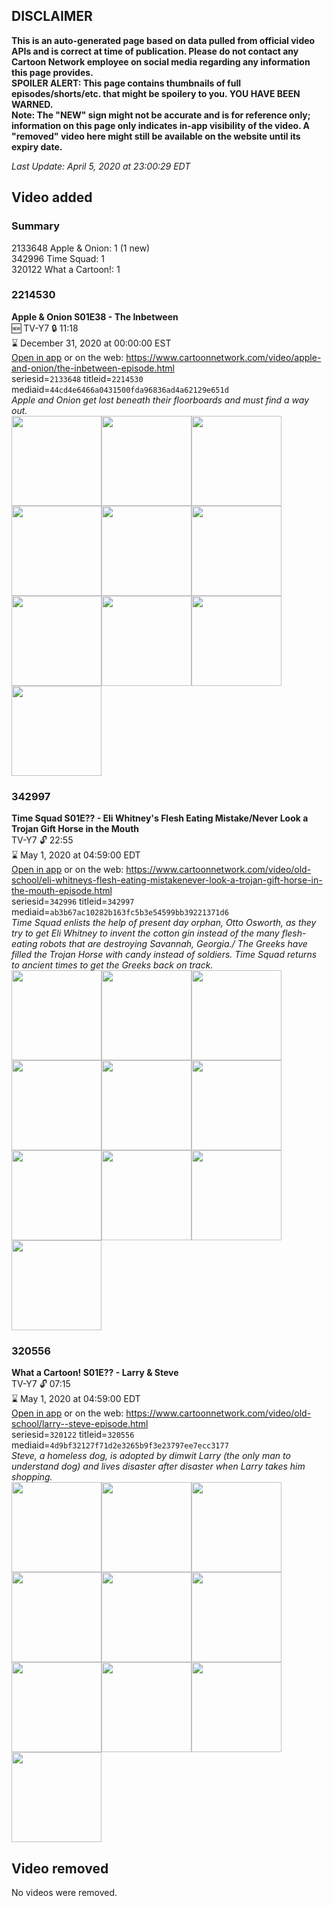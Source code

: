## DISCLAIMER
**This is an auto-generated page based on data pulled from official video APIs and is correct at time of publication. Please do not contact any Cartoon Network employee on social media regarding any information this page provides.**  
**SPOILER ALERT: This page contains thumbnails of full episodes/shorts/etc. that might be spoilery to you. YOU HAVE BEEN WARNED.**  
**Note: The "NEW" sign might not be accurate and is for reference only; information on this page only indicates in-app visibility of the video. A "removed" video here might still be available on the website until its expiry date.**  

_Last Update: April 5, 2020 at 23:00:29 EDT_
## Video added
### Summary
2133648 Apple & Onion: 1 (1 new)  
342996 Time Squad: 1  
320122 What a Cartoon!: 1  
### 2214530
**Apple & Onion S01E38 - The Inbetween**  
🆕 TV-Y7 🔒 11:18  
⌛ December 31, 2020 at 00:00:00 EST  
[Open in app](https://tinyurl.com/r8px3jc) or on the web: https://www.cartoonnetwork.com/video/apple-and-onion/the-inbetween-episode.html  
seriesid=`2133648` titleid=`2214530` mediaid=`44cd4e6466a0431500fda96836ad4a62129e651d`  
_Apple and Onion get lost beneath their floorboards and must find a way out._  
<a href="https://s3.amazonaws.com/cartoonorchestrator/2214530_001_1280x720.jpg"><img src="https://s3.amazonaws.com/cartoonorchestrator/2214530_001_640x360.jpg" height="144px" /></a><a href="https://s3.amazonaws.com/cartoonorchestrator/2214530_002_1280x720.jpg"><img src="https://s3.amazonaws.com/cartoonorchestrator/2214530_002_640x360.jpg" height="144px" /></a><a href="https://s3.amazonaws.com/cartoonorchestrator/2214530_003_1280x720.jpg"><img src="https://s3.amazonaws.com/cartoonorchestrator/2214530_003_640x360.jpg" height="144px" /></a><a href="https://s3.amazonaws.com/cartoonorchestrator/2214530_004_1280x720.jpg"><img src="https://s3.amazonaws.com/cartoonorchestrator/2214530_004_640x360.jpg" height="144px" /></a><a href="https://s3.amazonaws.com/cartoonorchestrator/2214530_005_1280x720.jpg"><img src="https://s3.amazonaws.com/cartoonorchestrator/2214530_005_640x360.jpg" height="144px" /></a><a href="https://s3.amazonaws.com/cartoonorchestrator/2214530_006_1280x720.jpg"><img src="https://s3.amazonaws.com/cartoonorchestrator/2214530_006_640x360.jpg" height="144px" /></a><a href="https://s3.amazonaws.com/cartoonorchestrator/2214530_007_1280x720.jpg"><img src="https://s3.amazonaws.com/cartoonorchestrator/2214530_007_640x360.jpg" height="144px" /></a><a href="https://s3.amazonaws.com/cartoonorchestrator/2214530_008_1280x720.jpg"><img src="https://s3.amazonaws.com/cartoonorchestrator/2214530_008_640x360.jpg" height="144px" /></a><a href="https://s3.amazonaws.com/cartoonorchestrator/2214530_009_1280x720.jpg"><img src="https://s3.amazonaws.com/cartoonorchestrator/2214530_009_640x360.jpg" height="144px" /></a><a href="https://s3.amazonaws.com/cartoonorchestrator/2214530_010_1280x720.jpg"><img src="https://s3.amazonaws.com/cartoonorchestrator/2214530_010_640x360.jpg" height="144px" /></a>
### 342997
**Time Squad S01E?? - Eli Whitney's Flesh Eating Mistake/Never Look a Trojan Gift Horse in the Mouth**  
TV-Y7 🔓 22:55  
⌛ May 1, 2020 at 04:59:00 EDT  
[Open in app](https://tinyurl.com/tbhupgu) or on the web: https://www.cartoonnetwork.com/video/old-school/eli-whitneys-flesh-eating-mistakenever-look-a-trojan-gift-horse-in-the-mouth-episode.html  
seriesid=`342996` titleid=`342997` mediaid=`ab3b67ac10282b163fc5b3e54599bb39221371d6`  
_Time Squad enlists the help of present day orphan, Otto Osworth, as they try to get Eli Whitney to invent the cotton gin instead of the many flesh-eating robots that are destroying Savannah, Georgia./ The Greeks have filled the Trojan Horse with candy instead of soldiers. Time Squad returns to ancient times to get the Greeks back on track._  
<a href="https://s3.amazonaws.com/cartoonorchestrator/342997_001_1280x720.jpg"><img src="https://s3.amazonaws.com/cartoonorchestrator/342997_001_640x360.jpg" height="144px" /></a><a href="https://s3.amazonaws.com/cartoonorchestrator/342997_002_1280x720.jpg"><img src="https://s3.amazonaws.com/cartoonorchestrator/342997_002_640x360.jpg" height="144px" /></a><a href="https://s3.amazonaws.com/cartoonorchestrator/342997_003_1280x720.jpg"><img src="https://s3.amazonaws.com/cartoonorchestrator/342997_003_640x360.jpg" height="144px" /></a><a href="https://s3.amazonaws.com/cartoonorchestrator/342997_004_1280x720.jpg"><img src="https://s3.amazonaws.com/cartoonorchestrator/342997_004_640x360.jpg" height="144px" /></a><a href="https://s3.amazonaws.com/cartoonorchestrator/342997_005_1280x720.jpg"><img src="https://s3.amazonaws.com/cartoonorchestrator/342997_005_640x360.jpg" height="144px" /></a><a href="https://s3.amazonaws.com/cartoonorchestrator/342997_006_1280x720.jpg"><img src="https://s3.amazonaws.com/cartoonorchestrator/342997_006_640x360.jpg" height="144px" /></a><a href="https://s3.amazonaws.com/cartoonorchestrator/342997_007_1280x720.jpg"><img src="https://s3.amazonaws.com/cartoonorchestrator/342997_007_640x360.jpg" height="144px" /></a><a href="https://s3.amazonaws.com/cartoonorchestrator/342997_008_1280x720.jpg"><img src="https://s3.amazonaws.com/cartoonorchestrator/342997_008_640x360.jpg" height="144px" /></a><a href="https://s3.amazonaws.com/cartoonorchestrator/342997_009_1280x720.jpg"><img src="https://s3.amazonaws.com/cartoonorchestrator/342997_009_640x360.jpg" height="144px" /></a><a href="https://s3.amazonaws.com/cartoonorchestrator/342997_010_1280x720.jpg"><img src="https://s3.amazonaws.com/cartoonorchestrator/342997_010_640x360.jpg" height="144px" /></a>
### 320556
**What a Cartoon! S01E?? - Larry & Steve**  
TV-Y7 🔓 07:15  
⌛ May 1, 2020 at 04:59:00 EDT  
[Open in app](https://tinyurl.com/vp26jfs) or on the web: https://www.cartoonnetwork.com/video/old-school/larry--steve-episode.html  
seriesid=`320122` titleid=`320556` mediaid=`4d9bf32127f71d2e3265b9f3e23797ee7ecc3177`  
_Steve, a homeless dog, is adopted by dimwit Larry (the only man to understand dog) and lives disaster after disaster when Larry takes him shopping._  
<a href="https://s3.amazonaws.com/cartoonorchestrator/320556_001_1280x720.jpg"><img src="https://s3.amazonaws.com/cartoonorchestrator/320556_001_640x360.jpg" height="144px" /></a><a href="https://s3.amazonaws.com/cartoonorchestrator/320556_002_1280x720.jpg"><img src="https://s3.amazonaws.com/cartoonorchestrator/320556_002_640x360.jpg" height="144px" /></a><a href="https://s3.amazonaws.com/cartoonorchestrator/320556_003_1280x720.jpg"><img src="https://s3.amazonaws.com/cartoonorchestrator/320556_003_640x360.jpg" height="144px" /></a><a href="https://s3.amazonaws.com/cartoonorchestrator/320556_004_1280x720.jpg"><img src="https://s3.amazonaws.com/cartoonorchestrator/320556_004_640x360.jpg" height="144px" /></a><a href="https://s3.amazonaws.com/cartoonorchestrator/320556_005_1280x720.jpg"><img src="https://s3.amazonaws.com/cartoonorchestrator/320556_005_640x360.jpg" height="144px" /></a><a href="https://s3.amazonaws.com/cartoonorchestrator/320556_006_1280x720.jpg"><img src="https://s3.amazonaws.com/cartoonorchestrator/320556_006_640x360.jpg" height="144px" /></a><a href="https://s3.amazonaws.com/cartoonorchestrator/320556_007_1280x720.jpg"><img src="https://s3.amazonaws.com/cartoonorchestrator/320556_007_640x360.jpg" height="144px" /></a><a href="https://s3.amazonaws.com/cartoonorchestrator/320556_008_1280x720.jpg"><img src="https://s3.amazonaws.com/cartoonorchestrator/320556_008_640x360.jpg" height="144px" /></a><a href="https://s3.amazonaws.com/cartoonorchestrator/320556_009_1280x720.jpg"><img src="https://s3.amazonaws.com/cartoonorchestrator/320556_009_640x360.jpg" height="144px" /></a><a href="https://s3.amazonaws.com/cartoonorchestrator/320556_010_1280x720.jpg"><img src="https://s3.amazonaws.com/cartoonorchestrator/320556_010_640x360.jpg" height="144px" /></a>
## Video removed
No videos were removed.  
